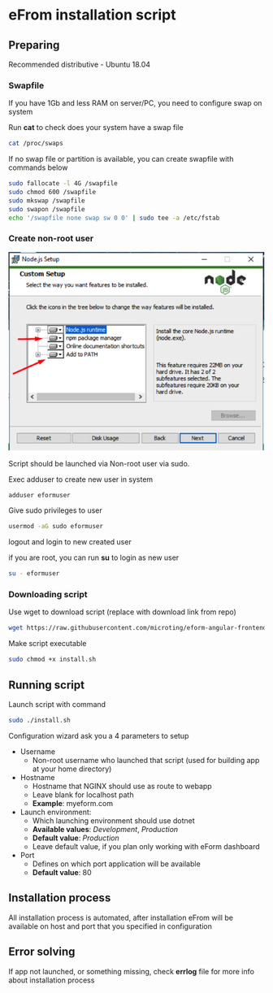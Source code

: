 # eFrom installation script

## Preparing

Recommended distributive - Ubuntu 18.04

### Swapfile

If you have 1Gb and less RAM on server/PC, you need to configure swap on system

Run __cat__ to check does your system have a swap file

```bash
cat /proc/swaps
```

If no swap file or partition is available, you can create swapfile with commands below

```bash
sudo fallocate -l 4G /swapfile
sudo chmod 600 /swapfile
sudo mkswap /swapfile
sudo swapon /swapfile
echo '/swapfile none swap sw 0 0' | sudo tee -a /etc/fstab
```

### Create non-root user

![Install](node_2.png "Install")

Script should be launched via Non-root user via sudo.

Exec adduser to create new user in system

```bash
adduser eformuser
```

Give sudo privileges to user

```bash
usermod -aG sudo eformuser
```

logout and login to new created user

if you are root, you can run __su__ to login as new user

```bash
su - eformuser
```

### Downloading script

Use wget to download script (replace with download link from repo)

```bash
wget https://raw.githubusercontent.com/microting/eform-angular-frontend/netcore/install.sh
```

Make script executable

```bash
sudo chmod +x install.sh
```

## Running script

Launch script with command

```bash
sudo ./install.sh
```

Configuration wizard ask you a 4 parameters to setup

* Username
  * Non-root username who launched that script
    (used for building app at your home directory)
* Hostname
  * Hostname that NGINX should use as route to webapp
  * Leave blank for localhost path
  * __Example__: myeform.com
* Launch environment:
  * Which launching environment should use dotnet
  * __Available values__: _Development_, _Production_
  * __Default value__: _Production_
  * Leave default value, if you plan only working with eForm dashboard
* Port
  * Defines on which port application will be available
  * __Default value__: 80

## Installation process

All installation process is automated, after installation eFrom will be available on host and port that you specified in configuration

## Error solving

If app not launched, or something missing, check __errlog__ file for more info about installation process